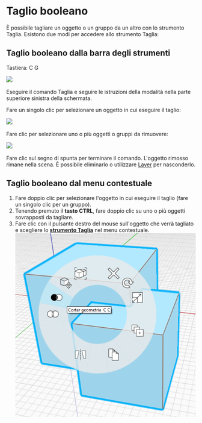 # Taglio booleano

È possibile tagliare un oggetto o un gruppo da un altro con lo strumento Taglia. Esistono due modi per accedere allo strumento Taglia:

## Taglio booleano dalla barra degli strumenti

Tastiera: C G

![](../.gitbook/assets/cut\_tool.png)

Eseguire il comando Taglia e seguire le istruzioni della modalità nella parte superiore sinistra della schermata.

Fare un singolo clic per selezionare un oggetto in cui eseguire il taglio:

![](../.gitbook/assets/boolean\_cut.png)

Fare clic per selezionare uno o più oggetti o gruppi da rimuovere:

![](../.gitbook/assets/boolean\_cut2.png)

Fare clic sul segno di spunta per terminare il comando. L'oggetto rimosso rimane nella scena. È possibile eliminarlo o utilizzare [Layer](layers.md) per nasconderlo.

## Taglio booleano dal menu contestuale

1. Fare doppio clic per selezionare l'oggetto in cui eseguire il taglio (fare un singolo clic per un gruppo).
2. Tenendo premuto il **tasto CTRL**, fare doppio clic su uno o più oggetti sovrapposti da tagliare.
3. Fare clic con il pulsante destro del mouse sull'oggetto che verrà tagliato e scegliere lo [**strumento Taglia**](https://github.com/FormIt3D/autodesk-formit-360-windows-help/tree/c377e7b8a3b8e43e684321d0b7de867608d317a3/tool-library/boolean-operations.md) nel menu contestuale. ![](<../.gitbook/assets/cut tool.png>)
